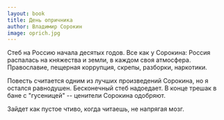 ```yaml
---
layout: book
title: День опричника
author: Владимир Сорокин
image: oprich.jpg
---
```


Стеб на Россию начала десятых годов. Все как у Сорокина: Россия распалась на
княжества и земли, в каждом своя атмосфера. Православие, пещерная коррупция,
скрепы, разборки, наркотики.

Повесть считается одним из лучших произведений Сорокина, но я остался
равнодушен. Бесконечный стеб надоедает. В конце трешак в бане с "гусеницей" --
ценители Сорокина одобряют.

Зайдет как пустое чтиво, когда читаешь, не напрягая мозг.
